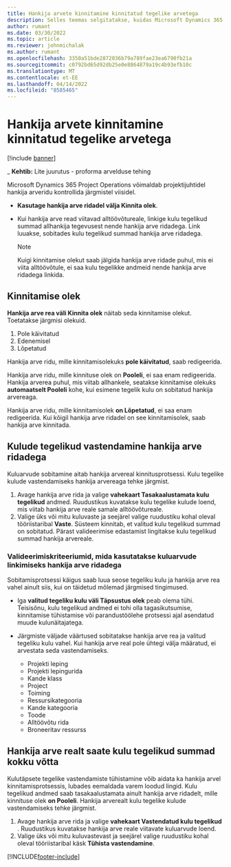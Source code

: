 ```yaml
---
title: Hankija arvete kinnitamine kinnitatud tegelike arvetega
description: Selles teemas selgitatakse, kuidas Microsoft Dynamics 365 Project Operations kontrollib projektijuhte hankija arveid tegelike andmetega, mis kinnitati töövõtjatena, kes tegid tööd ja salvestatud aega, ning kulusid ja materjale, mida projektimeeskonna liikmed kasutasid.
author: rumant
ms.date: 03/30/2022
ms.topic: article
ms.reviewer: johnmichalak
ms.author: rumant
ms.openlocfilehash: 3350a51bde2872036b79a789fae23ea6790fb21a
ms.sourcegitcommit: c0792bd65d92db25e0e8864879a19c4b93efb10c
ms.translationtype: MT
ms.contentlocale: et-EE
ms.lasthandoff: 04/14/2022
ms.locfileid: "8585465"
---
```

# <a name="verification-of-vendor-invoices-with-approved-actuals"></a>Hankija arvete kinnitamine kinnitatud tegelike arvetega

[!include [banner](../../includes/dataverse-preview.md)]

_ **Kehtib:** Lite juurutus - proforma arvelduse tehing

Microsoft Dynamics 365 Project Operations võimaldab projektijuhtidel hankija arveridu kontrollida järgmistel viisidel.

- **Kasutage hankija arve ridadel välja Kinnita olek**.
- Kui hankija arve read viitavad alltöövõtureale, linkige kulu tegelikud summad allhankija tegevusest nende hankija arve ridadega. Link luuakse, sobitades kulu tegelikud summad hankija arve ridadega.

    > [!NOTE]
    > Kuigi kinnitamise olekut saab jälgida hankija arve ridade puhul, mis ei viita alltöövõtule, ei saa kulu tegelikke andmeid nende hankija arve ridadega linkida.

## <a name="verification-status"></a>Kinnitamise olek

**Hankija arve rea väli Kinnita olek** näitab seda kinnitamise olekut. Toetatakse järgmisi olekuid.

1. Pole käivitatud
2. Edenemisel
3. Lõpetatud

Hankija arve ridu, mille kinnitamisolekuks **pole käivitatud**, saab redigeerida.

Hankija arve ridu, mille kinnituse olek on **Pooleli**, ei saa enam redigeerida. Hankija arverea puhul, mis viitab allhankele, seatakse kinnitamise olekuks **automaatselt Pooleli** kohe, kui esimene tegelik kulu on sobitatud hankija arvereaga.

Hankija arve ridu, mille kinnitamisolek **on Lõpetatud**, ei saa enam redigeerida. Kui kõigil hankija arve ridadel on see kinnitamisolek, saab hankija arve kinnitada.

## <a name="match-cost-actuals-to-vendor-invoice-lines"></a>Kulude tegelikud vastendamine hankija arve ridadega

Kuluarvude sobitamine aitab hankija arvereal kinnitusprotsessi. Kulu tegelike kulude vastendamiseks hankija arvereaga tehke järgmist.

1. Avage hankija arve rida ja valige **vahekaart Tasakaalustamata kulu tegelikud** andmed. Ruudustikus kuvatakse kulu tegelike kulude loend, mis viitab hankija arve reale samale alltöövõtureale.
2. Valige üks või mitu kuluvaste ja seejärel valige ruudustiku kohal oleval tööriistaribal **Vaste**. Süsteem kinnitab, et valitud kulu tegelikud summad on sobitatud. Pärast valideerimise edastamist lingitakse kulu tegelikud summad hankija arvereale.

### <a name="validation-criteria-that-are-used-to-link-cost-actuals-to-vendor-invoice-lines"></a>Valideerimiskriteeriumid, mida kasutatakse kuluarvude linkimiseks hankija arve ridadega

Sobitamisprotsessi käigus saab luua seose tegeliku kulu ja hankija arve rea vahel ainult siis, kui on täidetud mõlemad järgmised tingimused.

- Iga **valitud tegeliku kulu väli Täpsustus olek** peab olema tühi. Teisisõnu, kulu tegelikud andmed ei tohi olla tagasikutsumise, kinnitamise tühistamise või parandustöölehe protsessi ajal asendatud muude kulunäitajatega.
- Järgmiste väljade väärtused sobitatakse hankija arve rea ja valitud tegeliku kulu vahel. Kui hankija arve real pole ühtegi välja määratud, ei arvestata seda vastendamiseks.

    - Projekti leping
    - Projekti lepingurida
    - Kande klass
    - Project
    - Toiming
    - Ressursikategooria
    - Kande kategooria
    - Toode
    - Alltöövõtu rida
    - Broneeritav ressurss

## <a name="unmatch-cost-actuals-from-a-vendor-invoice-line"></a>Hankija arve realt saate kulu tegelikud summad kokku võtta

Kulutäpsete tegelike vastendamiste tühistamine võib aidata ka hankija arvel kinnitamisprotsessis, lubades eemaldada varem loodud lingid. Kulu tegelikud andmed saab tasakaalustamata ainult hankija arve ridadelt, mille kinnituse olek **on Pooleli**. Hankija arverealt kulu tegelike kulude vastendamiseks tehke järgmist.

1. Avage hankija arve rida ja valige **vahekaart Vastendatud kulu tegelikud** . Ruudustikus kuvatakse hankija arve reale viitavate kuluarvude loend.
2. Valige üks või mitu kuluvastevast ja seejärel valige ruudustiku kohal oleval tööriistaribal käsk **Tühista vastendamine**.

[!INCLUDE[footer-include](../../includes/footer-banner.md)]
